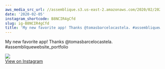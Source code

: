 ```yaml
---
aws_media_src_url: //assemblique.s3.us-east-2.amazonaws.com/2020/02/2020-02-05_23-29-28_UTC.jpg
date: '2020-02-05'
instagram_shortcode: B8NCIR4gCfd
slug: ig-B8NCIR4gCfd
title: 'My new favorite app! Thanks @tomasbarcelocastela. #assembliquewebsite_portfolio'
---
```


My new favorite app! Thanks @tomasbarcelocastela. #assembliquewebsite\_portfolio 

![](//assemblique.s3.us-east-2.amazonaws.com/2020/02/2020-02-05_23-29-28_UTC.jpg)   
[View on Instagram](https://www.instagram.com/p/B8NCIR4gCfd/)